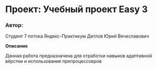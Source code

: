# Проект: Учебный проект Easy 3

### Автор:
Студент 7 потока Яндекс-Практикум
Дятлов Юрий Вячеславович

**Описание**

Данная работа предназначена для отработки навыков адаптивной вёрстки и использования препроцессовров

